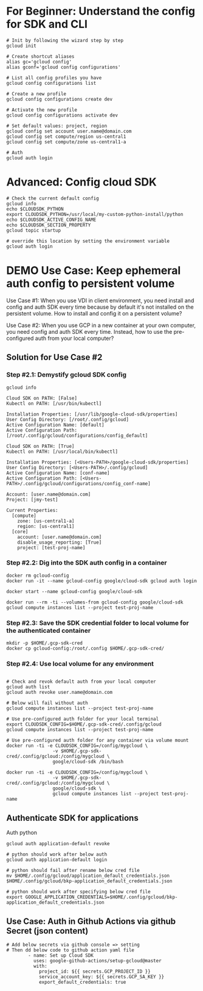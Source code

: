 # For Beginner: Understand the config for SDK and CLI

```
# Init by following the wizard step by step
gcloud init

# Create shortcut aliases
alias gc='gcloud config'
alias gconf='gcloud config configurations'

# List all config profiles you have
gcloud config configurations list

# Create a new profile
gcloud config configurations create dev

# Activate the new profile
gcloud config configurations activate dev

# Set default values: project, region
gcloud config set account user.name@domain.com 
gcloud config set compute/region us-central1
gcloud config set compute/zone us-central1-a

# Auth
gcloud auth login
```

# Advanced: Config cloud SDK

```
# Check the current default config
gcloud info
echo $CLOUDSDK_PYTHON
export CLOUDSDK_PYTHON=/usr/local/my-custom-python-install/python
echo $CLOUDSDK_ACTIVE_CONFIG_NAME
echo $CLOUDSDK_SECTION_PROPERTY
gcloud topic startup

# override this location by setting the environment variable
gcloud auth login

```

# DEMO Use Case: Keep ephemeral auth config to persistent volume
Use Case #1: When you use VDI in client environment, you need install and config and auth SDK every time because by default it's not installed on the persistent volume. How to install and config it on a persistent volume?

Use Case #2: When you use GCP in a new container at your own computer, you need config and auth SDK every time. Instead, how to use the pre-configured auth from your local computer?

## Solution for Use Case #2

### Step #2.1: Demystify gcloud SDK config

```
gcloud info

Cloud SDK on PATH: [False]
Kubectl on PATH: [/usr/bin/kubectl]

Installation Properties: [/usr/lib/google-cloud-sdk/properties]
User Config Directory: [/root/.config/gcloud]
Active Configuration Name: [default]
Active Configuration Path: [/root/.config/gcloud/configurations/config_default]

Cloud SDK on PATH: [True]
Kubectl on PATH: [/usr/local/bin/kubectl]

Installation Properties: [<Users-PATH>/google-cloud-sdk/properties]
User Config Directory: [<Users-PATH>/.config/gcloud]
Active Configuration Name: [conf-name]
Active Configuration Path: [<Users-PATH>/.config/gcloud/configurations/config_conf-name]

Account: [user.name@domain.com]
Project: [jmy-test]

Current Properties:
  [compute]
    zone: [us-central1-a]
    region: [us-central1]
  [core]
    account: [user.name@domain.com]
    disable_usage_reporting: [True]
    project: [test-proj-name]
```
### Step #2.2: Dig into the SDK auth config in a container
```
docker rm gcloud-config
docker run -it --name gcloud-config google/cloud-sdk gcloud auth login

docker start --name gcloud-config google/cloud-sdk

docker run --rm -ti --volumes-from gcloud-config google/cloud-sdk gcloud compute instances list --project test-proj-name
```

### Step #2.3: Save the SDK credential folder to local volume for the authenticated container
```
mkdir -p $HOME/.gcp-sdk-cred
docker cp gcloud-config:/root/.config $HOME/.gcp-sdk-cred/
```

### Step #2.4: Use local volume for any environment
```

# Check and revok default auth from your local computer
gcloud auth list
gcloud auth revoke user.name@domain.com

# Below will fail without auth
gcloud compute instances list --project test-proj-name

# Use pre-configured auth folder for your local terminal
export CLOUDSDK_CONFIG=$HOME/.gcp-sdk-cred/.config/gcloud
gcloud compute instances list --project test-proj-name

# Use pre-configured auth folder for any container via volume mount
docker run -ti -e CLOUDSDK_CONFIG=/config/mygcloud \
                 -v $HOME/.gcp-sdk-cred/.config/gcloud:/config/mygcloud \
                 google/cloud-sdk /bin/bash

docker run -ti -e CLOUDSDK_CONFIG=/config/mygcloud \
                 -v $HOME/.gcp-sdk-cred/.config/gcloud:/config/mygcloud \
                 google/cloud-sdk \
                 gcloud compute instances list --project test-proj-name                 
```

## Authenticate SDK for applications 

Auth python 
```
gcloud auth application-default revoke

# python should work after below auth
gcloud auth application-default login 

# python should fail after rename below cred file
mv $HOME/.config/gcloud/application_default_credentials.json $HOME/.config/gcloud/bkp-application_default_credentials.json

# python should work after specifying below cred file
export GOOGLE_APPLICATION_CREDENTIALS=$HOME/.config/gcloud/bkp-application_default_credentials.json

```


## Use Case: Auth in Github Actions via github Secret (json content)

```
# Add below secrets via github console => setting 
# Then dd below code to github action yaml file
        - name: Set up Cloud SDK
          uses: google-github-actions/setup-gcloud@master
          with:
            project_id: ${{ secrets.GCP_PROJECT_ID }}
            service_account_key: ${{ secrets.GCP_SA_KEY }}
            export_default_credentials: true
```
